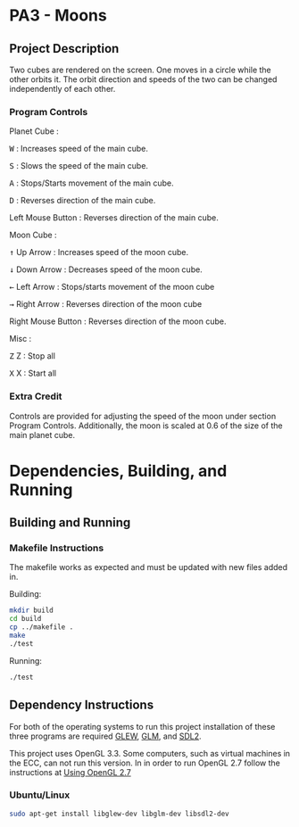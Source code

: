 # PA3 - Moons

## Project Description
Two cubes are rendered on the screen. One moves in a circle while the other orbits it. The orbit direction and speeds of the two can be changed independently of each other.

### Program Controls

Planet Cube :

<kbd>W</kbd> : Increases speed of the main cube.

<kbd>S</kbd> : Slows the speed of the main cube.

<kbd>A</kbd> : Stops/Starts movement of the main cube.

<kbd>D</kbd> : Reverses direction of the main cube.

Left Mouse Button : Reverses direction of the main cube.


Moon Cube :

<kbd>&#x2191;</kbd> Up Arrow : Increases speed of the moon cube.

<kbd>&#x2193;</kbd> Down Arrow : Decreases speed of the moon cube.

<kbd>&#x2190;</kbd> Left Arrow : Stops/starts movement of the moon cube

<kbd>&#x2192;</kbd> Right Arrow : Reverses direction of the moon cube

Right Mouse Button : Reverses direction of the moon cube.


Misc :

<kbd>Z</kbd> Z : Stop all

<kbd>X</kbd> X : Start all

### Extra Credit
Controls are provided for adjusting the speed of the moon under section Program Controls.
Additionally, the moon is scaled at 0.6 of the size of the main planet cube.


# Dependencies, Building, and Running

## Building and Running

### Makefile Instructions 
The makefile works as expected and must be updated with new files added in.

Building:
```bash
mkdir build
cd build
cp ../makefile .
make
./test
```
<!-- ./test -f fragmentShader.txt -v vertexShader.txt -->
Running:
```bash
./test
```

## Dependency Instructions
For both of the operating systems to run this project installation of these three programs are required [GLEW](http://glew.sourceforge.net/), [GLM](http://glm.g-truc.net/0.9.7/index.html), and [SDL2](https://wiki.libsdl.org/Tutorials).

This project uses OpenGL 3.3. Some computers, such as virtual machines in the ECC, can not run this version. In in order to run OpenGL 2.7 follow the instructions at [Using OpenGL 2.7](https://github.com/HPC-Vis/computer-graphics/wiki/Using-OpenGL-2.7)

### Ubuntu/Linux
```bash
sudo apt-get install libglew-dev libglm-dev libsdl2-dev
```
